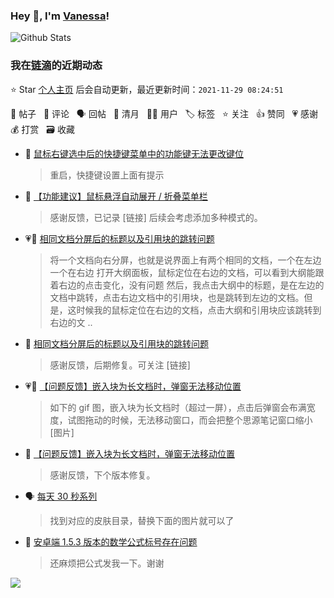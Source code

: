 ### Hey 👋, I'm [Vanessa](http://vanessa.b3log.org/)!

![Github Stats](https://github-readme-stats.vercel.app/api?username=Vanessa219&show_icons=true)

<!--events start -->

### 我在[链滴](https://ld246.com)的近期动态

⭐️ Star [个人主页](https://github.com/Vanessa219/Vanessa219) 后会自动更新，最近更新时间：`2021-11-29 08:24:51`

📝 帖子 &nbsp; 💬 评论 &nbsp; 🗣 回帖 &nbsp; 🌙 清月 &nbsp; 👨‍💻 用户 &nbsp; 🏷️ 标签 &nbsp; ⭐️ 关注 &nbsp; 👍 赞同 &nbsp; 💗 感谢 &nbsp; 💰 打赏 &nbsp; 🗃 收藏

* 💬 [鼠标右键选中后的快捷键菜单中的功能键无法更改键位](https://ld246.com/article/1637929452185/comment/1637939977002#comments)

  > 重启，快捷键设置上面有提示
* 💬 [【功能建议】鼠标悬浮自动展开 / 折叠菜单栏](https://ld246.com/article/1637906203921/comment/1637916393180#comments)

  > 感谢反馈，已记录 [链接] 后续会考虑添加多种模式的。
* 💗📝 [相同文档分屏后的标题以及引用块的跳转问题](https://ld246.com/article/1637912198361)

  > 将一个文档向右分屏，也就是说界面上有两个相同的文档，一个在左边一个在右边 打开大纲面板，鼠标定位在右边的文档，可以看到大纲能跟着右边的点击变化，没有问题 然后，我点击大纲中的标题，是在左边的文档中跳转，点击右边文档中的引用块，也是跳转到左边的文档。但是，这时候我的鼠标定位在右边的文档，点击大纲和引用块应该跳转到右边的文 ..
* 💬 [相同文档分屏后的标题以及引用块的跳转问题](https://ld246.com/article/1637912198361/comment/1637913689297#comments)

  > 感谢反馈，后期修复。可关注 [链接]
* 💗📝 [【问题反馈】嵌入块为长文档时，弹窗无法移动位置](https://ld246.com/article/1637897744843)

  > 如下的 gif 图，嵌入块为长文档时（超过一屏），点击后弹窗会布满宽度，试图拖动的时候，无法移动窗口，而会把整个思源笔记窗口缩小 [图片]
* 💬 [【问题反馈】嵌入块为长文档时，弹窗无法移动位置](https://ld246.com/article/1637897744843/comment/1637912933635#comments)

  > 感谢反馈，下个版本修复。
* 🗣 [每天 30 秒系列](https://ld246.com/article/1553314676872/comment/1637843968145#comments)

  > 找到对应的皮肤目录，替换下面的图片就可以了
* 💬 [安卓端 1.5.3 版本的数学公式标号存在问题](https://ld246.com/article/1637834211706/comment/1637844079994#comments)

  > 还麻烦把公式发我一下。谢谢


<!--events end -->

<a title="Hits" target="_blank" href="https://github.com/Vanessa219/Vanessa219"><img src="https://hits.b3log.org/Vanessa219/Vanessa219.svg"></a>
